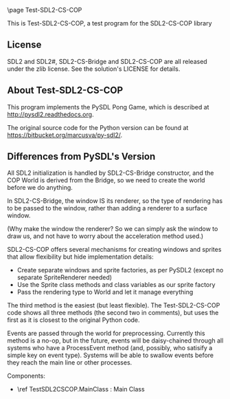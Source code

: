\page Test-SDL2-CS-COP

This is Test-SDL2-CS-COP, a test program for the SDL2-CS-COP library

License
-------

SDL2 and SDL2#, SDL2-CS-Bridge and SDL2-CS-COP are all released under the zlib license.
See the solution's LICENSE for details.

About Test-SDL2-CS-COP
----------------------

This program implements the PySDL Pong Game, which is described at http://pysdl2.readthedocs.org.

The original source code for the Python version can be found at https://bitbucket.org/marcusva/py-sdl2/.


Differences from PySDL's Version
--------------------------------

All SDL2 initialization is handled by SDL2-CS-Bridge constructor,
and the COP World is derived from the Bridge,
so we need to create the world before we do anything.

In SDL2-CS-Bridge, the window IS its renderer,
so the type of rendering has to be passed to the window,
rather than adding a renderer to a surface window.

(Why make the window the renderer?
So we can simply ask the window to draw us,
and not have to worry about the acceleration method used.)

SDL2-CS-COP offers several mechanisms for creating windows and sprites
that allow flexibility but hide implementation details:
- Create separate windows and sprite factories, as per PySDL2 (except no separate SpriteRenderer needed)
- Use the Sprite class methods and class variables as our sprite factory
- Pass the rendering type to World and let it manage everything

The third method is the easiest (but least flexible).
The Test-SDL2-CS-COP code shows all three methods (the second two in comments),
but uses the first as it is closest to the original Python code.

Events are passed through the world for preprocessing.
Currently this method is a no-op, but in the future,
events will be daisy-chained through all systems
who have a ProcessEvent method
(and, possibly, who satisify a simple key on event type).
Systems will be able to swallow events before they reach the main line or other processes.

Components:
- \ref TestSDL2CSCOP.MainClass : Main Class